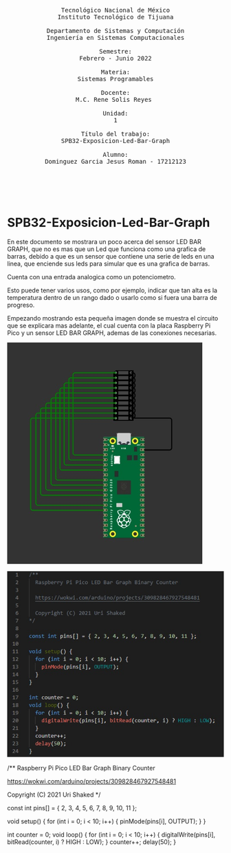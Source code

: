 <pre>

	<p align=center>

Tecnológico Nacional de México
Instituto Tecnológico de Tijuana

Departamento de Sistemas y Computación
Ingeniería en Sistemas Computacionales

Semestre:
Febrero - Junio 2022

Materia:
Sistemas Programables

Docente:
M.C. Rene Solis Reyes 

Unidad:
1

Título del trabajo:
SPB32-Exposicion-Led-Bar-Graph

Alumno:
Dominguez Garcia Jesus Roman - 17212123

	</p>

</pre>

# SPB32-Exposicion-Led-Bar-Graph

En este documento se mostrara un poco acerca del sensor LED BAR GRAPH, que no es mas que un Led que funciona como una grafica de barras, debido a que es un
sensor que contiene una serie de leds en una linea, que enciende sus leds para simular que es una grafica de barras. 

Cuenta con una entrada analogica como un potenciometro.

Esto puede tener varios usos, como por ejemplo, indicar que tan alta es la temperatura dentro de un rango dado o usarlo como si fuera una barra de progreso.

Empezando mostrando esta pequeña imagen donde se muestra el circuito que se explicara mas adelante, el cual cuenta con la placa Raspberry Pi Pico y un sensor
LED BAR GRAPH, ademas de las conexiones necesarias.

![](circuito.jpg)

![](codigo.jpg)

/**
  Raspberry Pi Pico LED Bar Graph Binary Counter

  https://wokwi.com/arduino/projects/309828467927548481
  
  Copyright (C) 2021 Uri Shaked
*/

const int pins[] = { 2, 3, 4, 5, 6, 7, 8, 9, 10, 11 };

void setup() {
  for (int i = 0; i < 10; i++) {
    pinMode(pins[i], OUTPUT);
  }
}

int counter = 0;
void loop() {
  for (int i = 0; i < 10; i++) {
    digitalWrite(pins[i], bitRead(counter, i) ? HIGH : LOW);
  }
  counter++;
  delay(50);
}

